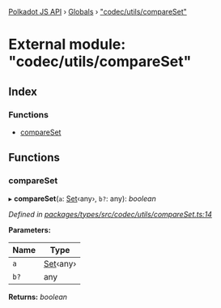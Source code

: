 [Polkadot JS API](../README.md) › [Globals](../globals.md) › ["codec/utils/compareSet"](_codec_utils_compareset_.md)

# External module: "codec/utils/compareSet"

## Index

### Functions

* [compareSet](_codec_utils_compareset_.md#compareset)

## Functions

###  compareSet

▸ **compareSet**(`a`: [Set](../classes/_codec_btreeset_.btreeset.md#static-set)‹any›, `b?`: any): *boolean*

*Defined in [packages/types/src/codec/utils/compareSet.ts:14](https://github.com/polkadot-js/api/blob/049a1a59f5/packages/types/src/codec/utils/compareSet.ts#L14)*

**Parameters:**

Name | Type |
------ | ------ |
`a` | [Set](../classes/_codec_btreeset_.btreeset.md#static-set)‹any› |
`b?` | any |

**Returns:** *boolean*
